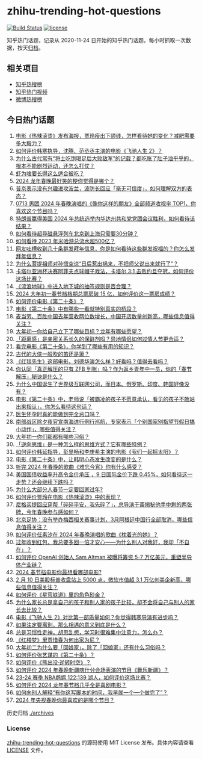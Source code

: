 # zhihu-trending-hot-questions

[![Build Status](https://github.com/justjavac/zhihu-trending-hot-questions/workflows/ci/badge.svg?branch=master)](https://github.com/justjavac/zhihu-trending-hot-questions/actions)
[![license](https://img.shields.io/github/license/justjavac/zhihu-trending-hot-questions)](https://github.com/justjavac/zhihu-trending-hot-questions/blob/master/LICENSE)

知乎热门话题，记录从 2020-11-24
日开始的知乎热门话题。每小时抓取一次数据，按天[归档](./archives)。

## 相关项目

- [知乎热搜榜](https://github.com/justjavac/zhihu-trending-top-search)
- [知乎热门视频](https://github.com/justjavac/zhihu-trending-hot-video)
- [微博热搜榜](https://github.com/justjavac/weibo-trending-hot-search)

## 今日热门话题

<!-- BEGIN -->
<!-- 最后更新时间 Sun Feb 11 2024 03:01:22 GMT+0800 (China Standard Time) -->

1. [电影《热辣滚烫》发布海报，贾玲瘦出下颌线，怎样看待她的变化？减肥需要多大毅力？](https://www.zhihu.com/question/643846295)
1. [如何评价韩寒执导，沈腾、范丞丞主演的电影《飞驰人生 2》？](https://www.zhihu.com/question/637964283)
1. [为什么古代常有“将士吃饱喝足后大败敌军”的记载？都吃胀了肚子油乎乎的，根本不能剧烈运动，还怎么打仗？](https://www.zhihu.com/question/643642500)
1. [虾为啥要长得这么适合被吃？](https://www.zhihu.com/question/642964232)
1. [2024 龙年春晚最好笑的梗你觉得是哪个？](https://www.zhihu.com/question/643831573)
1. [普京表示没有兴趣进攻波兰，波防长回应「毫无可信度」，如何理解双方的表态？](https://www.zhihu.com/question/643865933)
1. [0713 男团 2024 年春晚演唱的《像你这样的朋友》全部频道收视率 TOP1，你喜欢这个节目吗？](https://www.zhihu.com/question/643784732)
1. [特朗普赢得美国 2024 年总统选举内华达州共和党党团会议胜利，如何看待该结果？](https://www.zhihu.com/question/643708207)
1. [如何看待超导磁悬浮列车北京到上海只需要30分钟？](https://www.zhihu.com/question/643796248)
1. [如何看待 2023 年米哈游总流水超500亿？](https://www.zhihu.com/question/643810448)
1. [网友吐槽收到几十条群发拜年信息，你是如何看待这些群发祝福的？你怎么发拜年信息？](https://www.zhihu.com/question/643912102)
1. [为什么菩提祖师对孙悟空说“日后惹出祸来，不把师父说出来就行了”？](https://www.zhihu.com/question/420346826)
1. [卡塔尔亚洲杯决赛阿菲夫点球帽子戏法，卡塔尔 3:1 击败约旦夺冠，如何评价这场比赛？](https://www.zhihu.com/question/643921640)
1. [《流浪地球》中进入地下城的抽签规则是否合理？](https://www.zhihu.com/question/313445524)
1. [2024 大年初一春节档档期总票房破 15 亿，如何评价这一票房成绩？](https://www.zhihu.com/question/643874130)
1. [如何评价电影《第二十条》？](https://www.zhihu.com/question/639453443)
1. [电影《第二十条》中有哪些一看就特别真实的桥段？](https://www.zhihu.com/question/643299331)
1. [麦当劳、百胜中国去年营收两位数增长，中国开店数量创新高，哪些信息值得关注？](https://www.zhihu.com/question/643660779)
1. [大年初一你给自己立下了哪些目标？龙年有哪些愿望？](https://www.zhihu.com/question/643229593)
1. [「距离感」是亲密关系长久的保鲜剂吗？异地情侣如何过情人节更合适？](https://www.zhihu.com/question/642870377)
1. [看完电影《第二十条》，你学到了哪些有用的知识？](https://www.zhihu.com/question/643308002)
1. [古代的大侠一般吹的笛还是箫？](https://www.zhihu.com/question/321151129)
1. [《红毯先生》这部电影，刘德华演怎么样？好看吗？值得去看吗？](https://www.zhihu.com/question/629457958)
1. [你认同「真正解压的只有 ZFB 到账」吗？作为返乡青年中一员，你的「春节解压」秘诀是什么？](https://www.zhihu.com/question/643323160)
1. [为什么中国诞生了世界级互联网公司，而日本、俄罗斯、印度、韩国好像没有？](https://www.zhihu.com/question/265121737)
1. [电影《第二十条》中，老师说「被霸凌的孩子不愿意承认，看见的孩子不敢站出来指认」，你怎么看待这句话？](https://www.zhihu.com/question/643296286)
1. [医生怀孕时真的能做到完全忌口吗？](https://www.zhihu.com/question/278285989)
1. [南部战区除夕夜官宣南海进行例行巡航，专家表示「个别国家别指望节假日搞小动作」，哪些值得关注？](https://www.zhihu.com/question/643846171)
1. [大年初一你们那都有哪些习俗？](https://www.zhihu.com/question/639272922)
1. [「逆向思维」是一种怎么样的思维方式？它有哪些特例？](https://www.zhihu.com/question/336474607)
1. [如何评价韩延指导，彭昱畅和李庚希主演的电影《我们一起摇太阳》？](https://www.zhihu.com/question/643546679)
1. [电影《第二十条》中，让韩明心态发生改变的是什么？](https://www.zhihu.com/question/643307007)
1. [听完 2024 年春晚的歌曲《难忘今宵》你有什么感受？](https://www.zhihu.com/question/643809289)
1. [美国国债收益率升高令金价承压 ，9 日国际金价下跌 0.45%，如何看待这一走势？还会继续下跌吗？](https://www.zhihu.com/question/643856540)
1. [为什么大部分人春节一定要回家过年?](https://www.zhihu.com/question/643317675)
1. [如何评价贾玲在电影《热辣滚烫》中的表现？](https://www.zhihu.com/question/643546373)
1. [尼格买提回应穿帮「碎碎平安，我先碎了」，总导演于蕾揭秘他手中剩的两张牌，今年春晚参与感如何？](https://www.zhihu.com/question/643843228)
1. [北京足协：没有举办梅西相关赛事计划，3月阿根廷中国行全部取消，哪些信息值得关注？](https://www.zhihu.com/question/643848046)
1. [如何评价任素汐在 2024 年春晚演唱的歌曲《枕着光的她》？](https://www.zhihu.com/question/643797634)
1. [过年收到红包，我总要多回一倍才安心——为什么别人对我好，我却「不自在」？](https://www.zhihu.com/question/643260266)
1. [如何评价 OpenAI 创始人 Sam Altman 被曝将筹资 5-7 万亿美元，重塑半导体产业链？](https://www.zhihu.com/question/643734366)
1. [2024 春节档电影你最想看哪部电影?](https://www.zhihu.com/question/642668689)
1. [2 月 10 日美股标普收盘站上 5000 点，微软市值超 3.1 万亿创美企新高，哪些信息值得关注？](https://www.zhihu.com/question/643835681)
1. [如何评价《星穹铁道》里的角色砂金？](https://www.zhihu.com/question/641111858)
1. [为什么家长总是拿自己的孩子和别人家的孩子比较，却不会将自己与别人的家长去比较？](https://www.zhihu.com/question/643239913)
1. [电影《飞驰人生 2》对比第一部质量如何？你觉得韩寒导演有进步吗？](https://www.zhihu.com/question/643545766)
1. [如果注定要离别，那么相遇的意义到底是什么？](https://www.zhihu.com/question/638956787)
1. [总是习惯性走神，胡思乱想，学习时很难集中注意力，怎么办？](https://www.zhihu.com/question/33407382)
1. [《红楼梦》里贾惜春为何出家为尼？](https://www.zhihu.com/question/414056820)
1. [大年初二为什么要「回娘家」，除了「回娘家」还有什么习俗吗？](https://www.zhihu.com/question/643877829)
1. [如何评价张艺谋的《第二十条》？](https://www.zhihu.com/question/639190230)
1. [如何评价《熊出没·逆转时空》？](https://www.zhihu.com/question/640089052)
1. [如何评价 2024 年春晚新疆喀什分会场表演的节目《舞乐新疆》？](https://www.zhihu.com/question/643799456)
1. [23-24 赛季 NBA鹈鹕 122:139 湖人，如何评价这场比赛？](https://www.zhihu.com/question/643847648)
1. [如何评价 2024 龙年春节档几乎全是喜剧电影？](https://www.zhihu.com/question/641781659)
1. [如何向别人解释“有你这写脚本的时间，我早就一个一个做完了”？](https://www.zhihu.com/question/642964469)
1. [2024 年央视春晚你最喜欢的是哪个节目？](https://www.zhihu.com/question/643771072)

<!-- END -->

历史归档 [./archives](./archives)

### License

[zhihu-trending-hot-questions](https://github.com/justjavac/zhihu-trending-hot-questions)
的源码使用 MIT License 发布。具体内容请查看 [LICENSE](./LICENSE) 文件。
